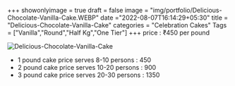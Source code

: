 +++
showonlyimage = true
draft = false
image = "img/portfolio/Delicious-Chocolate-Vanilla-Cake.WEBP"
date ="2022-08-07T16:14:29+05:30"
title = "Delicious-Chocolate-Vanilla-Cake"
categories = "Celebration Cakes"
Tags = ["Vanilla","Round","Half Kg","One Tier"]
+++
price : ₹450 per pound
<!--more-->
![Delicious-Chocolate-Vanilla-Cake](/img/portfolio/Delicious-Chocolate-Vanilla-Cake.WEBP)
* 1 pound cake price serves 8-10 persons : 450
* 2 pound cake price serves 10-20 persons : 900
* 3 pound cake price serves 20-30 persons : 1350

